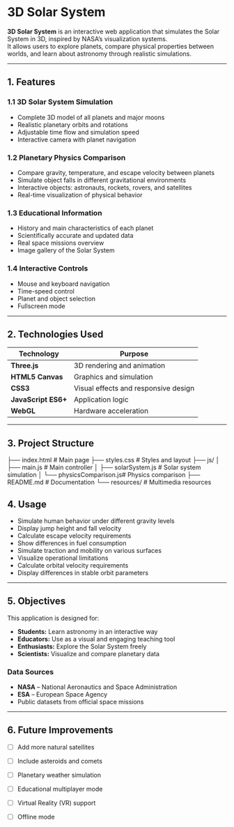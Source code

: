 # 3D Solar System

**3D Solar System** is an interactive web application that simulates the Solar System in 3D, inspired by NASA’s visualization systems.  
It allows users to explore planets, compare physical properties between worlds, and learn about astronomy through realistic simulations.

---

## 1. Features

### 1.1 3D Solar System Simulation
- Complete 3D model of all planets and major moons  
- Realistic planetary orbits and rotations  
- Adjustable time flow and simulation speed  
- Interactive camera with planet navigation  

### 1.2 Planetary Physics Comparison
- Compare gravity, temperature, and escape velocity between planets  
- Simulate object falls in different gravitational environments  
- Interactive objects: astronauts, rockets, rovers, and satellites  
- Real-time visualization of physical behavior  

### 1.3 Educational Information
- History and main characteristics of each planet  
- Scientifically accurate and updated data  
- Real space missions overview  
- Image gallery of the Solar System  

### 1.4 Interactive Controls
- Mouse and keyboard navigation  
- Time-speed control  
- Planet and object selection  
- Fullscreen mode  

---
## 2. Technologies Used

| Technology | Purpose |
|-------------|----------|
| **Three.js** | 3D rendering and animation |
| **HTML5 Canvas** | Graphics and simulation |
| **CSS3** | Visual effects and responsive design |
| **JavaScript ES6+** | Application logic |
| **WebGL** | Hardware acceleration |

---

## 3. Project Structure
├── index.html              # Main page
├── styles.css              # Styles and layout
├── js/
│   ├── main.js             # Main controller
│   ├── solarSystem.js      # Solar system simulation
│   └── physicsComparison.js# Physics comparison
├── README.md               # Documentation
└── resources/              # Multimedia resources

## 4. Usage

- Simulate human behavior under different gravity levels  
- Display jump height and fall velocity  
- Calculate escape velocity requirements  
- Show differences in fuel consumption  
- Simulate traction and mobility on various surfaces  
- Visualize operational limitations  
- Calculate orbital velocity requirements  
- Display differences in stable orbit parameters  

---

## 5. Objectives

This application is designed for:

- **Students:** Learn astronomy in an interactive way  
- **Educators:** Use as a visual and engaging teaching tool  
- **Enthusiasts:** Explore the Solar System freely  
- **Scientists:** Visualize and compare planetary data  

### Data Sources

- **NASA** – National Aeronautics and Space Administration  
- **ESA** – European Space Agency  
- Public datasets from official space missions  

---

## 6. Future Improvements

- [ ] Add more natural satellites  
- [ ] Include asteroids and comets  
- [ ] Planetary weather simulation  
- [ ] Educational multiplayer mode  
- [ ] Virtual Reality (VR) support  
- [ ] Offline mode 

